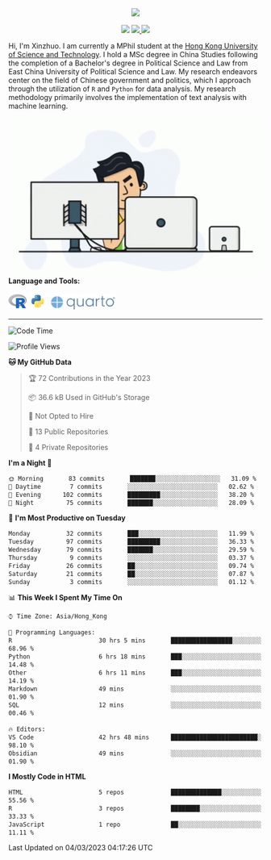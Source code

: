 <div align='center'>
<img src='https://readme-typing-svg.herokuapp.com?font=ubuntu&color=4d3900&center=true&lines=HKUST+Mphil+in+SOSC;Focus+on+China;Code+for+PoliSci'/>
</div>


<p align='center'>
<a href='mailto:carlh.stoner@gmail.com' target='_blank'>
        <img src='https://img.shields.io/badge/Gmail-D14836?style=for-the-badge&logo=gmail&logoColor=white'/></a>
 <a href='https://www.linkedin.com/in/xinzhuo-huang-5161011ba/' target='_blank'>
        <img src='https://img.shields.io/badge/linkedin%20-%230077B5.svg?&style=for-the-badge&logo=linkedin&logoColor=white'/>
    </a>
 <img src='https://vbr.wocr.tk/badge?page_id=xinzhuohkust&style=for-the-badge&logo=Github&color=16a085'>  
    </p>
    
Hi, I'm Xinzhuo. I am currently a MPhil student at the [Hong Kong University of Science and Technology](https://sosc.hkust.edu.hk/node/613). I hold a MSc degree in China Studies following the completion of a Bachelor's degree in Political Science and Law from East China University of Political Science and Law. My research endeavors center on the field of Chinese government and politics, which I approach through the utilization of `R` and `Python` for data analysis. My research methodology primarily involves the implementation of text analysis with machine learning.




<img align='right' src="https://github.com/xinzhuohkust/xinzhuohkust/blob/main/programmer.gif" width="590">




**Language and Tools:**  

<code><img height="36" src="https://raw.githubusercontent.com/github/explore/80688e429a7d4ef2fca1e82350fe8e3517d3494d/topics/r/r.png"></code>
<code><img height="36" src="https://raw.githubusercontent.com/github/explore/80688e429a7d4ef2fca1e82350fe8e3517d3494d/topics/python/python.png"></code>
<code><img height="32" src="https://github.com/quarto-dev/quarto-r/blob/main/man/figures/quarto.png"></code>

---
<!--START_SECTION:waka-->
![Code Time](http://img.shields.io/badge/Code%20Time-90%20hrs%2027%20mins-blue)

![Profile Views](http://img.shields.io/badge/Profile%20Views-8-blue)

**🐱 My GitHub Data** 

> 🏆 72 Contributions in the Year 2023
 > 
> 📦 36.6 kB Used in GitHub's Storage 
 > 
> 🚫 Not Opted to Hire
 > 
> 📜 13 Public Repositories 
 > 
> 🔑 4 Private Repositories  
 > 
**I'm a Night 🦉** 

```text
🌞 Morning       83 commits       ███████░░░░░░░░░░░░░░░░░░   31.09 % 
🌆 Daytime        7 commits       ░░░░░░░░░░░░░░░░░░░░░░░░░   02.62 % 
🌃 Evening      102 commits       █████████░░░░░░░░░░░░░░░░   38.20 % 
🌙 Night         75 commits       ███████░░░░░░░░░░░░░░░░░░   28.09 % 

```
📅 **I'm Most Productive on Tuesday** 

```text
Monday          32 commits       ███░░░░░░░░░░░░░░░░░░░░░░   11.99 % 
Tuesday         97 commits       █████████░░░░░░░░░░░░░░░░   36.33 % 
Wednesday       79 commits       ███████░░░░░░░░░░░░░░░░░░   29.59 % 
Thursday         9 commits       ░░░░░░░░░░░░░░░░░░░░░░░░░   03.37 % 
Friday          26 commits       ██░░░░░░░░░░░░░░░░░░░░░░░   09.74 % 
Saturday        21 commits       ██░░░░░░░░░░░░░░░░░░░░░░░   07.87 % 
Sunday           3 commits       ░░░░░░░░░░░░░░░░░░░░░░░░░   01.12 % 

```


📊 **This Week I Spent My Time On** 

```text
⌚︎ Time Zone: Asia/Hong_Kong

💬 Programming Languages: 
R                        30 hrs 5 mins       █████████████████░░░░░░░░   68.96 % 
Python                   6 hrs 18 mins       ███░░░░░░░░░░░░░░░░░░░░░░   14.48 % 
Other                    6 hrs 11 mins       ███░░░░░░░░░░░░░░░░░░░░░░   14.19 % 
Markdown                 49 mins             ░░░░░░░░░░░░░░░░░░░░░░░░░   01.90 % 
SQL                      12 mins             ░░░░░░░░░░░░░░░░░░░░░░░░░   00.46 % 

🔥 Editors: 
VS Code                  42 hrs 48 mins      ████████████████████████░   98.10 % 
Obsidian                 49 mins             ░░░░░░░░░░░░░░░░░░░░░░░░░   01.90 % 

```

**I Mostly Code in HTML** 

```text
HTML                     5 repos             ██████████████░░░░░░░░░░░   55.56 % 
R                        3 repos             ████████░░░░░░░░░░░░░░░░░   33.33 % 
JavaScript               1 repo              ██░░░░░░░░░░░░░░░░░░░░░░░   11.11 % 

```



 Last Updated on 04/03/2023 04:17:26 UTC
<!--END_SECTION:waka-->
    
    
    
    
    
    
    
    
